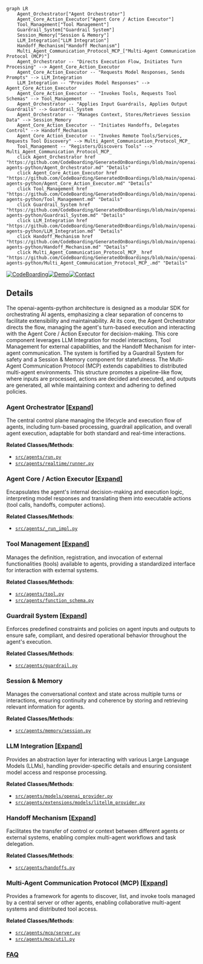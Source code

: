 ```mermaid
graph LR
    Agent_Orchestrator["Agent Orchestrator"]
    Agent_Core_Action_Executor["Agent Core / Action Executor"]
    Tool_Management["Tool Management"]
    Guardrail_System["Guardrail System"]
    Session_Memory["Session & Memory"]
    LLM_Integration["LLM Integration"]
    Handoff_Mechanism["Handoff Mechanism"]
    Multi_Agent_Communication_Protocol_MCP_["Multi-Agent Communication Protocol (MCP)"]
    Agent_Orchestrator -- "Directs Execution Flow, Initiates Turn Processing" --> Agent_Core_Action_Executor
    Agent_Core_Action_Executor -- "Requests Model Responses, Sends Prompts" --> LLM_Integration
    LLM_Integration -- "Provides Model Responses" --> Agent_Core_Action_Executor
    Agent_Core_Action_Executor -- "Invokes Tools, Requests Tool Schemas" --> Tool_Management
    Agent_Orchestrator -- "Applies Input Guardrails, Applies Output Guardrails" --> Guardrail_System
    Agent_Orchestrator -- "Manages Context, Stores/Retrieves Session Data" --> Session_Memory
    Agent_Core_Action_Executor -- "Initiates Handoffs, Delegates Control" --> Handoff_Mechanism
    Agent_Core_Action_Executor -- "Invokes Remote Tools/Services, Requests Tool Discovery" --> Multi_Agent_Communication_Protocol_MCP_
    Tool_Management -- "Registers/Discovers Tools" --> Multi_Agent_Communication_Protocol_MCP_
    click Agent_Orchestrator href "https://github.com/CodeBoarding/GeneratedOnBoardings/blob/main/openai-agents-python/Agent_Orchestrator.md" "Details"
    click Agent_Core_Action_Executor href "https://github.com/CodeBoarding/GeneratedOnBoardings/blob/main/openai-agents-python/Agent_Core_Action_Executor.md" "Details"
    click Tool_Management href "https://github.com/CodeBoarding/GeneratedOnBoardings/blob/main/openai-agents-python/Tool_Management.md" "Details"
    click Guardrail_System href "https://github.com/CodeBoarding/GeneratedOnBoardings/blob/main/openai-agents-python/Guardrail_System.md" "Details"
    click LLM_Integration href "https://github.com/CodeBoarding/GeneratedOnBoardings/blob/main/openai-agents-python/LLM_Integration.md" "Details"
    click Handoff_Mechanism href "https://github.com/CodeBoarding/GeneratedOnBoardings/blob/main/openai-agents-python/Handoff_Mechanism.md" "Details"
    click Multi_Agent_Communication_Protocol_MCP_ href "https://github.com/CodeBoarding/GeneratedOnBoardings/blob/main/openai-agents-python/Multi_Agent_Communication_Protocol_MCP_.md" "Details"
```

[![CodeBoarding](https://img.shields.io/badge/Generated%20by-CodeBoarding-9cf?style=flat-square)](https://github.com/CodeBoarding/GeneratedOnBoardings)[![Demo](https://img.shields.io/badge/Try%20our-Demo-blue?style=flat-square)](https://www.codeboarding.org/demo)[![Contact](https://img.shields.io/badge/Contact%20us%20-%20contact@codeboarding.org-lightgrey?style=flat-square)](mailto:contact@codeboarding.org)

## Details

The openai-agents-python architecture is designed as a modular SDK for orchestrating AI agents, emphasizing a clear separation of concerns to facilitate extensibility and maintainability. At its core, the Agent Orchestrator directs the flow, managing the agent's turn-based execution and interacting with the Agent Core / Action Executor for decision-making. This core component leverages LLM Integration for model interactions, Tool Management for external capabilities, and the Handoff Mechanism for inter-agent communication. The system is fortified by a Guardrail System for safety and a Session & Memory component for statefulness. The Multi-Agent Communication Protocol (MCP) extends capabilities to distributed multi-agent environments. This structure promotes a pipeline-like flow, where inputs are processed, actions are decided and executed, and outputs are generated, all while maintaining context and adhering to defined policies.

### Agent Orchestrator [[Expand]](./Agent_Orchestrator.md)
The central control plane managing the lifecycle and execution flow of agents, including turn-based processing, guardrail application, and overall agent execution, adaptable for both standard and real-time interactions.


**Related Classes/Methods**:

- <a href="https://github.com/openai/openai-agents-python/blob/main/src/agents/run.py" target="_blank" rel="noopener noreferrer">`src/agents/run.py`</a>
- <a href="https://github.com/openai/openai-agents-python/blob/main/src/agents/realtime/runner.py" target="_blank" rel="noopener noreferrer">`src/agents/realtime/runner.py`</a>


### Agent Core / Action Executor [[Expand]](./Agent_Core_Action_Executor.md)
Encapsulates the agent's internal decision-making and execution logic, interpreting model responses and translating them into executable actions (tool calls, handoffs, computer actions).


**Related Classes/Methods**:

- <a href="https://github.com/openai/openai-agents-python/blob/main/src/agents/_run_impl.py" target="_blank" rel="noopener noreferrer">`src/agents/_run_impl.py`</a>


### Tool Management [[Expand]](./Tool_Management.md)
Manages the definition, registration, and invocation of external functionalities (tools) available to agents, providing a standardized interface for interaction with external systems.


**Related Classes/Methods**:

- <a href="https://github.com/openai/openai-agents-python/blob/main/src/agents/tool.py" target="_blank" rel="noopener noreferrer">`src/agents/tool.py`</a>
- <a href="https://github.com/openai/openai-agents-python/blob/main/src/agents/function_schema.py" target="_blank" rel="noopener noreferrer">`src/agents/function_schema.py`</a>


### Guardrail System [[Expand]](./Guardrail_System.md)
Enforces predefined constraints and policies on agent inputs and outputs to ensure safe, compliant, and desired operational behavior throughout the agent's execution.


**Related Classes/Methods**:

- <a href="https://github.com/openai/openai-agents-python/blob/main/src/agents/guardrail.py" target="_blank" rel="noopener noreferrer">`src/agents/guardrail.py`</a>


### Session & Memory
Manages the conversational context and state across multiple turns or interactions, ensuring continuity and coherence by storing and retrieving relevant information for agents.


**Related Classes/Methods**:

- <a href="https://github.com/openai/openai-agents-python/blob/main/src/agents/memory/session.py" target="_blank" rel="noopener noreferrer">`src/agents/memory/session.py`</a>


### LLM Integration [[Expand]](./LLM_Integration.md)
Provides an abstraction layer for interacting with various Large Language Models (LLMs), handling provider-specific details and ensuring consistent model access and response processing.


**Related Classes/Methods**:

- <a href="https://github.com/openai/openai-agents-python/blob/main/src/agents/models/openai_provider.py" target="_blank" rel="noopener noreferrer">`src/agents/models/openai_provider.py`</a>
- <a href="https://github.com/openai/openai-agents-python/blob/main/src/agents/extensions/models/litellm_provider.py" target="_blank" rel="noopener noreferrer">`src/agents/extensions/models/litellm_provider.py`</a>


### Handoff Mechanism [[Expand]](./Handoff_Mechanism.md)
Facilitates the transfer of control or context between different agents or external systems, enabling complex multi-agent workflows and task delegation.


**Related Classes/Methods**:

- <a href="https://github.com/openai/openai-agents-python/blob/main/src/agents/handoffs.py" target="_blank" rel="noopener noreferrer">`src/agents/handoffs.py`</a>


### Multi-Agent Communication Protocol (MCP) [[Expand]](./Multi_Agent_Communication_Protocol_MCP_.md)
Provides a framework for agents to discover, list, and invoke tools managed by a central server or other agents, enabling collaborative multi-agent systems and distributed tool access.


**Related Classes/Methods**:

- <a href="https://github.com/openai/openai-agents-python/blob/main/src/agents/mcp/server.py" target="_blank" rel="noopener noreferrer">`src/agents/mcp/server.py`</a>
- <a href="https://github.com/openai/openai-agents-python/blob/main/src/agents/mcp/util.py" target="_blank" rel="noopener noreferrer">`src/agents/mcp/util.py`</a>




### [FAQ](https://github.com/CodeBoarding/GeneratedOnBoardings/tree/main?tab=readme-ov-file#faq)